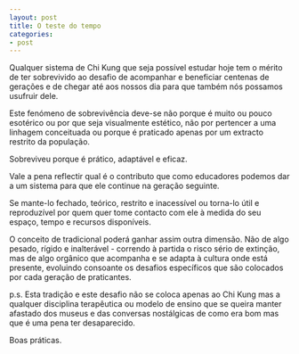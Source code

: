 ```yaml
---
layout: post
title: O teste do tempo
categories:
- post
--- 
```

Qualquer sistema de Chi Kung que seja possível estudar hoje tem o mérito de ter sobrevivido ao desafio de acompanhar e beneficiar centenas de gerações e de chegar até aos nossos dia para que também nós possamos usufruir dele. 

Este fenómeno de sobrevivência deve-se não porque é muito ou pouco esotérico ou por que seja visualmente estético, não por pertencer a uma linhagem conceituada ou porque é praticado apenas por um extracto restrito da população.

Sobreviveu porque é prático, adaptável e eficaz. 

Vale a pena reflectir qual é o contributo que como educadores podemos dar a um sistema para que ele continue na geração seguinte. 

Se mante-lo fechado, teórico, restrito e inacessível ou torna-lo útil e reproduzível por quem quer tome contacto com ele à medida do seu espaço, tempo e recursos disponíveis. 

O conceito de tradicional poderá ganhar assim outra dimensão. Não de algo pesado, rígido e inalterável - correndo à partida o risco sério de extinção, mas de algo orgânico que acompanha e se adapta à cultura onde está presente, evoluindo consoante os desafios específicos que são colocados por cada geração de praticantes.

p.s. Esta tradição e este desafio não se coloca apenas ao Chi Kung mas a qualquer disciplina terapêutica ou modelo de ensino que se queira manter afastado dos museus e das conversas nostálgicas de como era bom mas que é uma pena ter desaparecido.    

Boas práticas. 
